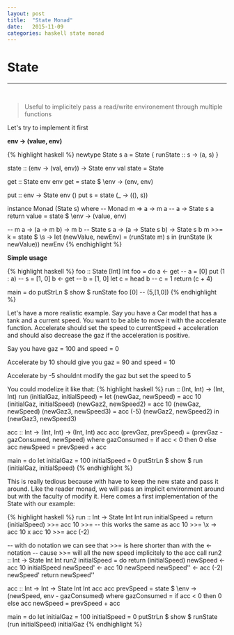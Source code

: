 ```yaml
---
layout: post
title:  "State Monad"
date:   2015-11-09
categories: haskell state monad
---
```


# State

---
<br>

> Useful to implicitely pass a read/write environement through multiple functions

Let's try to implement it first

**env → (value, env)**

{% highlight haskell %}
newtype State s a = State { runState :: s -> (a, s) }

state :: (env -> (val, env)) -> State env val
state = State

get :: State env env
get = state $ \env -> (env, env)

put :: env -> State env ()
put s = state (\_ -> ((), s))

instance Monad (State s) where
  -- Monad m => a -> m a
  -- a -> State s a
  return value = state $ \env -> (value, env)

  -- m a -> (a -> m b) -> m b
  -- State s a -> (a -> State s b) -> State s b
  m >>= k = state $ \s ->
    let (newValue, newEnv) = (runState m) s
    in (runState (k newValue)) newEnv
{% endhighlight %}

**Simple usage**

{% highlight haskell %}
foo :: State [Int] Int
foo = do
  a <- get       -- a = [0]
  put (1 : a)    -- s = [1, 0]
  b <- get       -- b = [1, 0]
  let c = head b -- c = 1
  return (c + 4)

main = do
  putStrLn $ show $ runState foo [0] -- (5,[1,0])
{% endhighlight %}

Let's have a more realistic example.
Say you have a Car model that has a tank and a current speed.
You want to be able to move it with the accelerate function. Accelerate should set the
speed to currentSpeed + acceleration and should also decrease the gaz if the acceleration is
positive.

Say you have gaz = 100 and speed = 0

Accelerate by 10 should give you gaz = 90 and speed = 10

Accelerate by -5 shouldnt modify the gaz but set the speed to 5

You could modelize it like that:
{% highlight haskell %}
run :: (Int, Int) -> (Int, Int)
run (initialGaz, initialSpeed) =
  let
    (newGaz, newSpeed) = acc 10 (initialGaz, initialSpeed)
    (newGaz2, newSpeed2) = acc 10 (newGaz, newSpeed)
    (newGaz3, newSpeed3) = acc (-5) (newGaz2, newSpeed2)
  in
    (newGaz3, newSpeed3)

acc :: Int -> (Int, Int) -> (Int, Int)
acc acc (prevGaz, prevSpeed) =
  (prevGaz - gazConsumed, newSpeed)
  where gazConsumed = if acc < 0 then 0 else acc
  newSpeed = prevSpeed + acc

main = do
  let
    initialGaz = 100
    initialSpeed = 0
  putStrLn $ show $ run (initialGaz, initialSpeed)
{% endhighlight %}

This is really tedious because with have to keep the new state and pass it around.
Like the reader monad, we will pass an implicit environment around but with the faculty of modify it.
Here comes a first implementation of the State with our example:

{% highlight haskell %}
run :: Int -> State Int Int
run initialSpeed =
  return (initialSpeed) >>=
  acc 10 >>= -- this works the same as acc 10 >>= \x -> acc 10 x
  acc 10 >>=
  acc (-2)

-- with do notation we can see that >>= is here shorter than with the <- notation
-- cause >>= will all the new speed implicitely to the acc call
run2 :: Int -> State Int Int
run2 initialSpeed = do
  return (initialSpeed)
  newSpeed <- acc 10 initialSpeed
  newSpeed' <- acc 10 newSpeed
  newSpeed'' <- acc (-2) newSpeed'
  return newSpeed''

acc :: Int -> Int -> State Int Int
acc acc prevSpeed =
  state $ \env -> (newSpeed, env - gazConsumed)
  where gazConsumed = if acc < 0 then 0 else acc
        newSpeed = prevSpeed + acc

main = do
  let
    initialGaz = 100
    initialSpeed = 0
  putStrLn $ show $ runState (run initialSpeed) initialGaz
{% endhighlight %}
